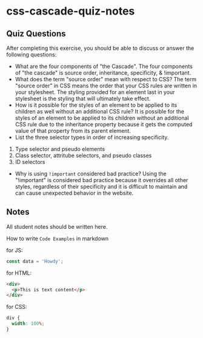 # css-cascade-quiz-notes

## Quiz Questions

After completing this exercise, you should be able to discuss or answer the following questions:

- What are the four components of "the Cascade".
  The four components of "the cascade" is source order, inheritance, specificity, & !important.
- What does the term "source order" mean with respect to CSS?
  The term "source order" in CSS means the order that your CSS rules are written in your stylesheet. The styling provided for an element last in your stylesheet is the styling that will ultimately take effect.
- How is it possible for the styles of an element to be applied to its children as well without an additional CSS rule?
  It is possible for the styles of an element to be applied to its children without an additional CSS rule due to the inheritance property because it gets the computed value of that property from its parent element.
- List the three selector types in order of increasing specificity.

1. Type selector and pseudo elements
2. Class selector, attritube selectors, and pseudo classes
3. ID selectors

- Why is using `!important` considered bad practice?
  Using the "!important" is considered bad practice because it overrides all other styles, regardless of their specificity and it is difficult to maintain and can cause unexpected behavior in the website.

## Notes

All student notes should be written here.

How to write `Code Examples` in markdown

for JS:

```javascript
const data = 'Howdy';
```

for HTML:

```html
<div>
  <p>This is text content</p>
</div>
```

for CSS:

```css
div {
  width: 100%;
}
```
